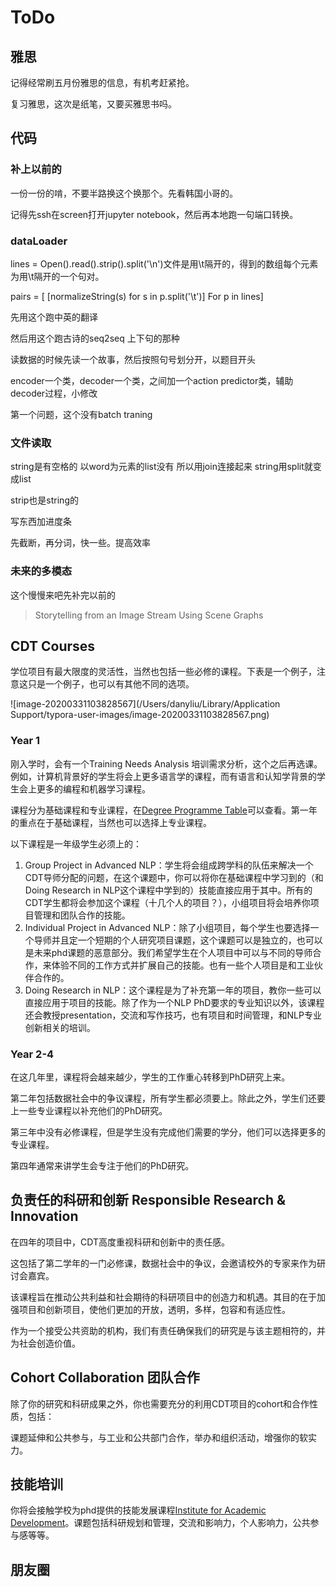 # ToDo

## 雅思

记得经常刷五月份雅思的信息，有机考赶紧抢。

复习雅思，这次是纸笔，又要买雅思书吗。

## 代码

### 补上以前的

一份一份的啃，不要半路换这个换那个。先看韩国小哥的。

记得先ssh在screen打开jupyter notebook，然后再本地跑一句端口转换。

### dataLoader

lines = Open().read().strip().split('\n')文件是用\t隔开的，得到的数组每个元素为用\t隔开的一个句对。

pairs = [ [normalizeString(s) for s in p.split('\t')] For p in lines]



先用这个跑中英的翻译

然后用这个跑古诗的seq2seq 上下句的那种



读数据的时候先读一个故事，然后按照句号划分开，以题目开头

encoder一个类，decoder一个类，之间加一个action predictor类，辅助decoder过程，小修改



第一个问题，这个没有batch traning



### 文件读取

string是有空格的 以word为元素的list没有 所以用join连接起来 string用split就变成list

strip也是string的



写东西加进度条



先截断，再分词，快一些。提高效率



### 未来的多模态

这个慢慢来吧先补完以前的

> Storytelling from an Image Stream Using Scene Graphs

## CDT Courses

学位项目有最大限度的灵活性，当然也包括一些必修的课程。下表是一个例子，注意这只是一个例子，也可以有其他不同的选项。

![image-20200331103828567](/Users/danyliu/Library/Application Support/typora-user-images/image-20200331103828567.png)

### Year 1

刚入学时，会有一个Training Needs Analysis 培训需求分析，这个之后再选课。例如，计算机背景好的学生将会上更多语言学的课程，而有语言和认知学背景的学生会上更多的编程和机器学习课程。

课程分为基础课程和专业课程，在[Degree Programme Table](http://www.drps.ed.ac.uk/19-20/dpt/prphdnatlp1f.htm)可以查看。第一年的重点在于基础课程，当然也可以选择上专业课程。

以下课程是一年级学生必须上的：

1. Group Project in Advanced NLP：学生将会组成跨学科的队伍来解决一个CDT导师分配的问题，在这个课题中，你可以将你在基础课程中学习到的（和Doing Research in NLP这个课程中学到的）技能直接应用于其中。所有的CDT学生都将会参加这个课程（十几个人的项目？），小组项目将会培养你项目管理和团队合作的技能。
2. Individual Project in Advanced NLP：除了小组项目，每个学生也要选择一个导师并且定一个短期的个人研究项目课题，这个课题可以是独立的，也可以是未来phd课题的恶意部分。我们希望学生在个人项目中可以与不同的导师合作，来体验不同的工作方式并扩展自己的技能。也有一些个人项目是和工业伙伴合作的。
3. Doing Research in NLP：这个课程是为了补充第一年的项目，教你一些可以直接应用于项目的技能。除了作为一个NLP PhD要求的专业知识以外，该课程还会教授presentation，交流和写作技巧，也有项目和时间管理，和NLP专业创新相关的培训。

### Year 2-4

在这几年里，课程将会越来越少，学生的工作重心转移到PhD研究上来。

第二年包括数据社会中的争议课程，所有学生都必须要上。除此之外，学生们还要上一些专业课程以补充他们的PhD研究。

第三年中没有必修课程，但是学生没有完成他们需要的学分，他们可以选择更多的专业课程。

第四年通常来讲学生会专注于他们的PhD研究。

## 负责任的科研和创新 Responsible Research & Innovation

在四年的项目中，CDT高度重视科研和创新中的责任感。

这包括了第二学年的一门必修课，数据社会中的争议，会邀请校外的专家来作为研讨会嘉宾。

该课程旨在推动公共利益和社会期待的科研项目中的创造力和机遇。其目的在于加强项目和创新项目，使他们更加的开放，透明，多样，包容和有适应性。

作为一个接受公共资助的机构，我们有责任确保我们的研究是与该主题相符的，并为社会创造价值。

## Cohort Collaboration 团队合作

除了你的研究和科研成果之外，你也需要充分的利用CDT项目的cohort和合作性质，包括：

课题延伸和公共参与，与工业和公共部门合作，举办和组织活动，增强你的软实力。

## 技能培训

你将会接触学校为phd提供的技能发展课程[Institute for Academic Development](https://www.ed.ac.uk/institute-academic-development)。课题包括科研规划和管理，交流和影响力，个人影响力，公共参与感等等。

## 朋友圈

